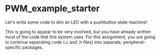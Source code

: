# PWM_example_starter
Let's write some code to dim an LED with a pushbutton state machine!

This is going to appear to be very involved, but you have already written most of the code that this system uses.
For this assignment, you are going to continue separating code (.c and .h files) into separate, peripheral-specific packages.
